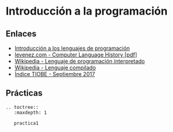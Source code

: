 # Introducción a la programación

## Enlaces

* [Introducción a los lenguajes de programación](http://slides.com/josedomingomunoz/lenguajes#/)
* [levenez.com - Computer Language History [pdf]](https://www.levenez.com/lang/lang.pdf)
* [Wikipedia - Lenguaje de programación interpretado](http://es.wikipedia.org/wiki/Lenguaje_de_programaci%C3%B3n_interpretado)
* [Wikipedia - Lenguaje compilado](http://es.wikipedia.org/wiki/Lenguaje_compilado)
* [Índice TIOBE - Septiembre 2017](https://www.tiobe.com/tiobe-index/)

## Prácticas

```eval_rst
.. toctree::
   :maxdepth: 1

   practica1
```